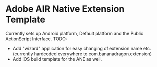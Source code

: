 Adobe AIR Native Extension Template
================

Currently sets up Android platform, Default platform and the Public ActionScript Interface.
TODO: 
- Add "wizard" application for easy changing of extension name etc. (currently hardcoded everywhere to com.bananadragon.extension)
- Add iOS build template for the ANE as well.